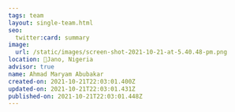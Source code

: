 ```yaml
---
tags: team
layout: single-team.html
seo:
  twitter:card: summary
image:
  url: /static/images/screen-shot-2021-10-21-at-5.40.48-pm.png
location: 📍Jano, Nigeria
advisor: true
name: Ahmad Maryam Abubakar
created-on: 2021-10-21T22:03:01.400Z
updated-on: 2021-10-21T22:03:01.431Z
published-on: 2021-10-21T22:03:01.448Z
---
```

